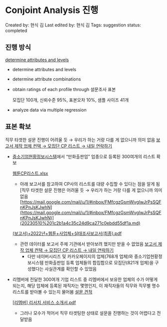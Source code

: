 # Conjoint Analysis 진행

Created by: 현식 김
Last edited by: 현식 김
Tags: suggestion
status: completed

## 진행 방식

[determine attributes and levels](20230508%20ae96f0e14a864bb1ba801924009cc33a.md) 

- determine attributes and levels
- determine attribute combinations
- obtain ratings of each profile through 설문조사 표본
    
    모집단 100개, 신뢰수준 95%, 표본오차 10%, 샘플 사이즈 41개
    
- analyze data via multiple regression

## 표본 확보

직무 타겟한 설문 진행이 어려울 듯 → 우리가 하는 거랑 다를 게 없으니까 의미 없음 [보고서 제작 업체 컨택 → 모집단 CP 리스트 → 내일 연락하기](20230510%201c2b1a4c35c24d9ca271c0ebdd55df1a.md) 

- [중소기업현황정보시스템](https://sminfo.mss.go.kr/gc/sf/GSF002R0.print)에서 “만화출판업” 업종으로 등록된 300여개의 리스트 확보
    
    [웹툰CP리스트.xlsx](20230510%201c2b1a4c35c24d9ca271c0ebdd55df1a/%25E1%2584%258B%25E1%2585%25B0%25E1%2586%25B8%25E1%2584%2590%25E1%2585%25AE%25E1%2586%25ABCP%25E1%2584%2585%25E1%2585%25B5%25E1%2584%2589%25E1%2585%25B3%25E1%2584%2590%25E1%2585%25B3.xlsx)
    
    - 아래 보고서를 참고하여 CP사의 리스트를 대량 수집할 수 있다는 점을 알게 됨[직무 타겟한 설문 진행은 어려울 듯 → 우리가 하는 거랑 다를 게 없으니까 의미 없음[https://mail.google.com/mail/u/1/#inbox/FMfcgzGsmWvglwJrPsSQFnKPnJsKJwhN](https://mail.google.com/mail/u/1/#inbox/FMfcgzGsmWvglwJrPsSQFnKPnJsKJwhN)](20230510%201c2b1a4c35c24d9ca271c0ebdd55df1a.md)
    
    [(보고서)+2022년+웹툰+사업체+실태조사보고서(최종).pdf](20230510%201c2b1a4c35c24d9ca271c0ebdd55df1a/(%25E1%2584%2587%25E1%2585%25A9%25E1%2584%2580%25E1%2585%25A9%25E1%2584%2589%25E1%2585%25A5)2022%25E1%2584%2582%25E1%2585%25A7%25E1%2586%25AB%25E1%2584%258B%25E1%2585%25B0%25E1%2586%25B8%25E1%2584%2590%25E1%2585%25AE%25E1%2586%25AB%25E1%2584%2589%25E1%2585%25A1%25E1%2584%258B%25E1%2585%25A5%25E1%2586%25B8%25E1%2584%258E%25E1%2585%25A6%25E1%2584%2589%25E1%2585%25B5%25E1%2586%25AF%25E1%2584%2590%25E1%2585%25A2%25E1%2584%258C%25E1%2585%25A9%25E1%2584%2589%25E1%2585%25A1%25E1%2584%2587%25E1%2585%25A9%25E1%2584%2580%25E1%2585%25A9%25E1%2584%2589%25E1%2585%25A5(%25E1%2584%258E%25E1%2585%25AC%25E1%2584%258C%25E1%2585%25A9%25E1%2586%25BC).pdf)
    
    - 관련 데이터를 보고서 주체 기관에서 받아보려 했지만 받을 수 없었음 [보고서 제작 업체 컨택 → 모집단 CP 리스트 → 내일 연락하기](20230510%201c2b1a4c35c24d9ca271c0ebdd55df1a.md)
        - 다만 네이버시리즈 및 카카오페이지의 업체(768개 업체)와 중소기업현황정보시스템 만화출판업 등록 업체들의 합집합으로 모집단(821개 업체)을 구성했다는 사실관계를 확인할 수 있었음
- 리멤버에 전달한 300여개 기업 리스트 중 리멤버에서 보유한 업체의 수가 어떻게 되는지, 해당 업체에 등록된 재직자는 몇명인지, 이 재직자들의 직무와 직무별 명수 리스트를 받아볼 수 있는지 물어봄 [설문 견적](20230510%201c2b1a4c35c24d9ca271c0ebdd55df1a.md)
    
    [[리멤버] 리서치 서비스 소개서.pdf](20230510%201c2b1a4c35c24d9ca271c0ebdd55df1a/%25E1%2584%2585%25E1%2585%25B5%25E1%2584%2586%25E1%2585%25A6%25E1%2586%25B7%25E1%2584%2587%25E1%2585%25A5_%25E1%2584%2585%25E1%2585%25B5%25E1%2584%2589%25E1%2585%25A5%25E1%2584%258E%25E1%2585%25B5_%25E1%2584%2589%25E1%2585%25A5%25E1%2584%2587%25E1%2585%25B5%25E1%2584%2589%25E1%2585%25B3_%25E1%2584%2589%25E1%2585%25A9%25E1%2584%2580%25E1%2585%25A2%25E1%2584%2589%25E1%2585%25A5.pdf)
    
    - 그러나 모수가 적어서 직무 타겟팅한 상태로 설문을 진행하는 것이 어렵다고 전달받음